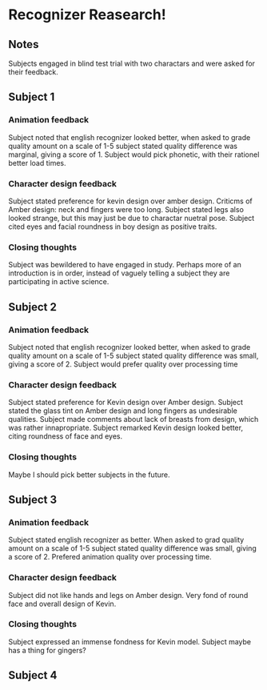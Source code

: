 # Recognizer Reasearch!

## Notes
Subjects engaged in blind test trial with two charactars and were asked for their feedback. 

## Subject 1 

### Animation feedback
Subject noted that english recognizer looked better, when asked to grade quality amount on a scale of 1-5 subject stated quality difference was marginal, giving a score of 1. Subject would pick phonetic, with their rationel better load times. 

### Character design feedback 
Subject stated preference for kevin design over amber design. Criticms of Amber design: neck and fingers were too long. Subject stated legs also looked strange, but this may just be due to charactar nuetral pose. Subject cited eyes and facial roundness in boy design as positive traits. 

### Closing thoughts
Subject was bewildered to have engaged in study. Perhaps more of an introduction is in order, instead of vaguely telling a subject they are participating in active science. 

## Subject 2

### Animation feedback
Subject noted that english recognizer looked better, when asked to grade quality amount on a scale of 1-5 subject stated quality difference was small, giving a score of 2. Subject would prefer quality over processing time

### Character design feedback 
Subject stated preference for Kevin design over Amber design. Subject stated the glass tint on Amber design and long fingers as undesirable qualities. Subject made comments about lack of breasts from design, which was rather innapropriate. Subject remarked Kevin design looked better, citing roundness of face and eyes. 

### Closing thoughts
Maybe I should pick better subjects in the future. 

## Subject 3

### Animation feedback
Subject stated english recognizer as better. When asked to grad quality amount on a scale of 1-5 subject stated quality difference was small, giving a score of 2. Prefered animation quality over processing time. 

### Character design feedback 
Subject did not like hands and legs on Amber design. Very fond of round face and overall design of Kevin. 

### Closing thoughts
Subject expressed an immense fondness for Kevin model. Subject maybe has a thing for gingers? 

## Subject 4 

